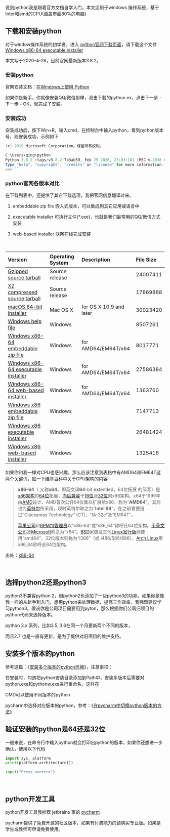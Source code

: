 说到python我是跟着官方文档自学入门，本文适用于windows 操作系统，基于Inter和amd的CPU(涵盖市面80%的电脑)

## 下载和安装python

对于window操作系统的初学者，进入 [python官网下载页面](https://www.python.org/downloads/windows/)，请下载这个文件 [Windows x86-64 executable installer](https://www.python.org/ftp/python/3.8.2/python-3.8.2-amd64.exe)

本文写于2020-4-26，目前官网最新版本3.8.2。

### 安装python

官网安装文档：[在Windows上使用 Python](https://docs.python.org/zh-cn/3/using/windows.html)

如果你是新手，你就像安装QQ/微信那样，双击下载的python.ex，点击下一步 - 下一步 - OK，就完成了安装。

### 安装成功

安装成功后，按下Win+R，输入cmd，在控制台中输入python，看到python版本号，则安装成功，示例如下

```powershell
(c) 2019 Microsoft Corporation。保留所有权利。

C:\Users\qing>python
Python 3.8.2 (tags/v3.8.2:7b3ab59, Feb 25 2020, 23:03:10) [MSC v.1916 64 bit (AMD64)] on win32
Type "help", "copyright", "credits" or "license" for more information.
>>>```
```



### python官网各版本对比

在下载列表中，还提供了其它下载选项，我把官网信息翻译过来。

1. embeddable zip file 嵌入式版本，可以集成到其它应用或语言中

2. executable installer 可执行文件(*.exe)，也就是我们最常用的QQ/微信方式安装

3. web-based installer 联网在线完成安装

   ​      

| Version                                                      | Operating System | Description             | File Size |
| :----------------------------------------------------------- | :--------------- | :---------------------- | :-------- |
| [Gzipped source tarball](https://www.python.org/ftp/python/3.8.2/Python-3.8.2.tgz) | Source release   |                         | 24007411  |
| [XZ compressed source tarball](https://www.python.org/ftp/python/3.8.2/Python-3.8.2.tar.xz) | Source release   |                         | 17869888  |
| [macOS 64-bit installer](https://www.python.org/ftp/python/3.8.2/python-3.8.2-macosx10.9.pkg) | Mac OS X         | for OS X 10.9 and later | 30023420  |
| [Windows help file](https://www.python.org/ftp/python/3.8.2/python382.chm) | Windows          |                         | 8507261   |
| [Windows x86-64 embeddable zip file](https://www.python.org/ftp/python/3.8.2/python-3.8.2-embed-amd64.zip) | Windows          | for AMD64/EM64T/x64     | 8017771   |
| [Windows x86-64 executable installer](https://www.python.org/ftp/python/3.8.2/python-3.8.2-amd64.exe) | Windows          | for AMD64/EM64T/x64     | 27586384  |
| [Windows x86-64 web-based installer](https://www.python.org/ftp/python/3.8.2/python-3.8.2-amd64-webinstall.exe) | Windows          | for AMD64/EM64T/x64     | 1363760   |
| [Windows x86 embeddable zip file](https://www.python.org/ftp/python/3.8.2/python-3.8.2-embed-win32.zip) | Windows          |                         | 7147713   |
| [Windows x86 executable installer](https://www.python.org/ftp/python/3.8.2/python-3.8.2.exe) | Windows          |                         | 26481424  |
| [Windows x86 web-based installer](https://www.python.org/ftp/python/3.8.2/python-3.8.2-webinstall.exe) | Windows          |                         | 1325416   |



如果你和我一样对CPU也感兴趣，那么应该注意到表格中有AMD64和EM64T这两个关键词，贴一下维基百科中关于CPU架构的内容

> **x86-64**（ 又称**x64**，即英文词**64**-bit e**x**tended，64位拓展 的简写）是[x86](https://zh.wikipedia.org/wiki/X86)[架构](https://zh.wikipedia.org/wiki/指令集架構)的[64位](https://zh.wikipedia.org/wiki/64位)拓展，[向后兼容](https://zh.wikipedia.org/wiki/向後相容)于[16位](https://zh.wikipedia.org/wiki/16位)及[32位](https://zh.wikipedia.org/wiki/32位)的x86架构。x64于1999年由[AMD](https://zh.wikipedia.org/wiki/AMD)设计，AMD首次公开64位集以扩展给x86，称为“**AMD64**”。其后也为[英特尔](https://zh.wikipedia.org/wiki/英特爾)所采用，现时英特尔称之为“**Intel 64**”，在之前曾使用过“Clackamas Technology” (CT)、“IA-32e”及“EM64T”。
>
> [苹果公司](https://zh.wikipedia.org/wiki/蘋果公司)和[RPM包管理员](https://zh.wikipedia.org/wiki/RPM套件管理員)以“x86-64”或“x86_64”称呼此64位架构。[甲骨文公司](https://zh.wikipedia.org/wiki/甲骨文公司)及[Microsoft](https://zh.wikipedia.org/wiki/Microsoft)称之为“x64”。[BSD](https://zh.wikipedia.org/wiki/BSD)家族及其他[Linux发行版](https://zh.wikipedia.org/wiki/Linux發行版)则使用“amd64”，32位版本则称为“i386”（或 i486/586/686），[Arch Linux](https://zh.wikipedia.org/wiki/Arch_Linux)用x86_64称呼此64位架构。

出处：[x86-64](https://zh.wikipedia.org/wiki/X86-64)

​     

## 选择python2还是python3

python3不兼容python 2，但python2也添加了一些python3的功能，如果你是像我一样的从新手到入门，想用python来处理数据、提高工作效率，我强烈建议学习python3。假设你是公司项目需要用到pyton，那么根据你们公司旧项目的python代码来选择版本。

python 3.x 系列，比如3.5, 3.6在同一个月更新两个不同的版本，

而且2.7 也是一直有更新，是为了提供对旧项目的维护支持。
​            

## 安装多个版本的python

参考这篇：《[安装多个版本的python环境](https://www.cnblogs.com/weew12/p/10583046.html)》，注意事项：

在安装时，勾选把python安装目录添加到Path中，安装多版本后需要对python.exe和pythonw.exe进行重命名，这样在

CMD可以使用不同版本的python

pycharm中选择对应版本的python，参考：《[在pycharm中切换python版本的方法](https://blog.csdn.net/sgfmby1994/article/details/77876873)》

## 验证安装的python是64还是32位

一般来说，在命令行中输入python就会打印出python的版本，如果你还想进一步确认，使用以下代码

```python
import sys, platform
print(platform.architecture())

input("Press <enter>")
```

​      

## python开发工具

python开发工具我推荐 jetbrains 家的 [pycharm](https://www.jetbrains.com/pycharm/download/) 

pycharm提供了免费开源的社区版本，如果有付费能力的请购买专业版。如果是学生或教师可申请免费使用。

